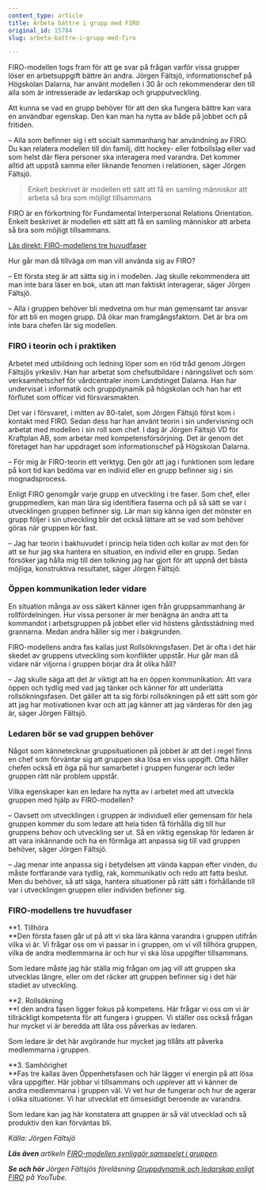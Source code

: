 ```yaml
---
content_type: article
title: Arbeta bättre i grupp med FIRO
original_id: 15784
slug: arbeta-battre-i-grupp-med-firo

---
```


FIRO-modellen togs fram för att ge svar på frågan varför vissa grupper löser en arbetsuppgift bättre än andra. Jörgen Fältsjö, informationschef på Högskolan Dalarna, har använt modellen i 30 år och rekommenderar den till alla som är intresserade av ledarskap och grupputveckling.

Att kunna se vad en grupp behöver för att den ska fungera bättre kan vara en användbar egenskap. Den kan man ha nytta av både på jobbet och på fritiden.

– Alla som befinner sig i ett socialt sammanhang har användning av FIRO. Du kan relatera modellen till din familj, ditt hockey- eller fotbollslag eller vad som helst där flera personer ska interagera med varandra. Det kommer alltid att uppstå samma eller liknande fenomen i relationen, säger Jörgen Fältsjö.

> Enkelt beskrivet är modellen ett sätt att få en samling människor att arbeta så bra som möjligt tillsammans

FIRO är en förkortning för Fundamental Interpersonal Relations Orientation. Enkelt beskrivet är modellen ett sätt att få en samling människor att arbeta så bra som möjligt tillsammans.

[Läs direkt: FIRO-modellens tre huvudfaser](#firomodellen)

Hur går man då tillväga om man vill använda sig av FIRO?

– Ett första steg är att sätta sig in i modellen. Jag skulle rekommendera att man inte bara läser en bok, utan att man faktiskt interagerar, säger Jörgen Fältsjö.

– Alla i gruppen behöver bli medvetna om hur man gemensamt tar ansvar för att bli en mogen grupp. Då ökar man framgångsfaktorn. Det är bra om inte bara chefen lär sig modellen.

### FIRO i teorin och i praktiken

Arbetet med utbildning och ledning löper som en röd tråd genom Jörgen Fältsjös yrkesliv. Han har arbetat som chefsutbildare i näringslivet och som verksamhetschef för vårdcentraler inom Landstinget Dalarna. Han har undervisat i informatik och gruppdynamik på högskolan och han har ett förflutet som officer vid försvarsmakten.

Det var i försvaret, i mitten av 80-talet, som Jörgen Fältsjö först kom i kontakt med FIRO. Sedan dess har han använt teorin i sin undervisning och arbetat med modellen i sin roll som chef. I dag är Jörgen Fältsjö VD för Kraftplan AB, som arbetar med kompetensförsörjning. Det är genom det företaget han har uppdraget som informationschef på Högskolan Dalarna.

– För mig är FIRO-teorin ett verktyg. Den gör att jag i funktionen som ledare på kort tid kan bedöma var en individ eller en grupp befinner sig i sin mognadsprocess.

Enligt FIRO genomgår varje grupp en utveckling i tre faser. Som chef, eller gruppmedlem, kan man lära sig identifiera faserna och på så sätt se var i utvecklingen gruppen befinner sig. Lär man sig känna igen det mönster en grupp följer i sin utveckling blir det också lättare att se vad som behöver göras när gruppen kör fast.

– Jag har teorin i bakhuvudet i princip hela tiden och kollar av mot den för att se hur jag ska hantera en situation, en individ eller en grupp. Sedan försöker jag hålla mig till den tolkning jag har gjort för att uppnå det bästa möjliga, konstruktiva resultatet, säger Jörgen Fältsjö.

### Öppen kommunikation leder vidare

En situation många av oss säkert känner igen från gruppsammanhang är rollfördelningen. Hur vissa personer är mer benägna än andra att ta kommandot i arbetsgruppen på jobbet eller vid höstens gårdsstädning med grannarna. Medan andra håller sig mer i bakgrunden.

FIRO-modellens andra fas kallas just Rollsökningsfasen. Det är ofta i det här skedet av gruppens utveckling som konflikter uppstår. Hur går man då vidare när viljorna i gruppen börjar dra åt olika håll?

– Jag skulle säga att det är viktigt att ha en öppen kommunikation. Att vara öppen och tydlig med vad jag tänker och känner för att underlätta rollsökningsfasen. Det gäller att ta sig förbi rollsökningen på ett sätt som gör att jag har motivationen kvar och att jag känner att jag värderas för den jag är, säger Jörgen Fältsjö.

### Ledaren bör se vad gruppen behöver

Något som kännetecknar gruppsituationen på jobbet är att det i regel finns en chef som förväntar sig att gruppen ska lösa en viss uppgift. Ofta håller chefen också ett öga på hur samarbetet i gruppen fungerar och leder gruppen rätt när problem uppstår.

Vilka egenskaper kan en ledare ha nytta av i arbetet med att utveckla gruppen med hjälp av FIRO-modellen?

– Oavsett om utvecklingen i gruppen är individuell eller gemensam för hela gruppen kommer du som ledare att hela tiden få förhålla dig till hur gruppens behov och utveckling ser ut. Så en viktig egenskap för ledaren är att vara inkännande och ha en förmåga att anpassa sig till vad gruppen behöver, säger Jörgen Fältsjö.

– Jag menar inte anpassa sig i betydelsen att vända kappan efter vinden, du måste fortfarande vara tydlig, rak, kommunikativ och redo att fatta beslut. Men du behöver, så att säga, hantera situationer på rätt sätt i förhållande till var i utvecklingen gruppen eller individen befinner sig.

### FIRO-modellens tre huvudfaser

**1\. Tillhöra  
**Den första fasen går ut på att vi ska lära känna varandra i gruppen utifrån vilka vi är. Vi frågar oss om vi passar in i gruppen, om vi vill tillhöra gruppen, vilka de andra medlemmarna är och hur vi ska lösa uppgifter tillsammans.

Som ledare måste jag här ställa mig frågan om jag vill att gruppen ska utvecklas längre, eller om det räcker att gruppen befinner sig i det här stadiet av utveckling.

**2\. Rollsökning  
**I den andra fasen ligger fokus på kompetens. Här frågar vi oss om vi är tillräckligt kompetenta för att fungera i gruppen. Vi ställer oss också frågan hur mycket vi är beredda att låta oss påverkas av ledaren.

Som ledare är det här avgörande hur mycket jag tillåts att påverka medlemmarna i gruppen.

**3\. Samhörighet  
**Fas tre kallas även Öppenhetsfasen och här lägger vi energin på att lösa våra uppgifter. Här jobbar vi tillsammans och upplever att vi känner de andra medlemmarna i gruppen väl. Vi vet hur de fungerar och hur de agerar i olika situationer. Vi har utvecklat ett ömsesidigt beroende av varandra.

Som ledare kan jag här konstatera att gruppen är så väl utvecklad och så produktiv den kan förväntas bli.

_Källa: Jörgen Fältsjö_

_**Läs även** artikeln [FIRO-modellen synliggör samspelet i gruppen](https://www.suntarbetsliv.se/artiklar/ledarskap-och-organisation/firo-modellen-olika-faser-i-gruppens-liv/ "FIRO-modellen synliggör samspelet i gruppen")._

_**Se och hör** Jörgen Fältsjös föreläsning [Gruppdynamik och ledarskap enligt FIRO](http://www.youtube.com/watch?v=rh2Brtmmryo "Gruppdynamik och ledarskap enligt FIRO") på YouTube._

